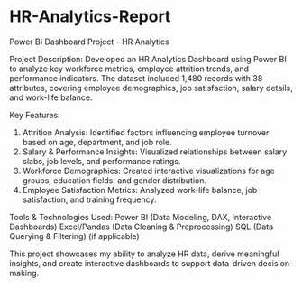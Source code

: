 # HR-Analytics-Report

Power BI Dashboard Project - HR Analytics

Project Description:
Developed an HR Analytics Dashboard using Power BI to analyze key workforce metrics, employee attrition trends, and performance indicators. The dataset included 1,480 records with 38 attributes, covering employee demographics, job satisfaction, salary details, and work-life balance.

Key Features:
1. Attrition Analysis: Identified factors influencing employee turnover based on age, department, and job role.
2. Salary & Performance Insights: Visualized relationships between salary slabs, job levels, and performance ratings.
3. Workforce Demographics: Created interactive visualizations for age groups, education fields, and gender distribution.
4. Employee Satisfaction Metrics: Analyzed work-life balance, job satisfaction, and training frequency.

Tools & Technologies Used:
Power BI (Data Modeling, DAX, Interactive Dashboards)
Excel/Pandas (Data Cleaning & Preprocessing)
SQL (Data Querying & Filtering) (if applicable)

This project showcases my ability to analyze HR data, derive meaningful insights, and create interactive dashboards to support data-driven decision-making. 
